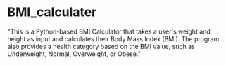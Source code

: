 # BMI_calculater
"This is a Python-based BMI Calculator that takes a user's weight and height as input and calculates their Body Mass Index (BMI). The program also provides a health category based on the BMI value, such as Underweight, Normal, Overweight, or Obese."

